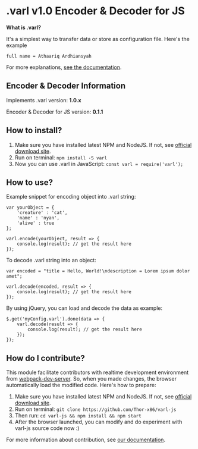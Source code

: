 # .varl v1.0 Encoder & Decoder for JS

**What is .varl?**

It's a simplest way to transfer data or store as configuration file. Here's the example

    full name = Athaariq Ardhiansyah

For more explanations, [see the documentation](https://github.com/Thor-x86/varl).

## Encoder & Decoder Information

Implements .varl version: **1.0.x**

Encoder & Decoder for JS version: **0.1.1**

## How to install?

1. Make sure you have installed latest NPM and NodeJS. If not, see [official download site](https://nodejs.org/en/).
2. Run on terminal: `npm install -S varl`
3. Now you can use .varl in JavaScript:
  `const varl = require('varl');`

## How to use?

Example snippet for encoding object into .varl string:

    var yourObject = {
	    'creature' : 'cat',
	    'name' : 'nyan',
	    'alive' : true
	};
	
	varl.encode(yourObject, result => {
		console.log(result); // get the result here
	});

To decode .varl string into an object:

    var encoded = "title = Hello, World!\ndescription = Lorem ipsum dolor amet";
    
    varl.decode(encoded, result => {
	    console.log(result); // get the result here
    });

By using jQuery, you can load and decode the data as example:

    $.get('myConfig.varl').done(data => {
	    varl.decode(result => {
		    console.log(result); // get the result here
	    });
    });

## How do I contribute?

This module facilitate contributors with realtime development environment from [webpack-dev-server](https://github.com/webpack/webpack-dev-server). So, when you made changes, the browser automatically load the modified code. Here's how to prepare:

1. Make sure you have installed latest NPM and NodeJS. If not, see [official download site](https://nodejs.org/en/).
2. Run on terminal: `git clone https://github.com/Thor-x86/varl-js`
3. Then run: `cd varl-js && npm install && npm start`
4. After the browser launched, you can modify and do experiment with varl-js source code now :)

For more information about contribution, see [our documentation](https://github.com/Thor-x86/varl/blob/master/docs/5-Contribution.md).
